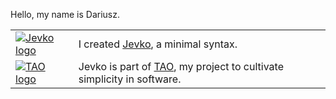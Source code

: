Hello, my name is Dariusz.
 
<table>
  <tr><td><a href="https://jevko.org"><img alt="Jevko logo" src="https://avatars.githubusercontent.com/u/87656753?s=50&v=4" /></a></td><td>I created <a href="https://jevko.org">Jevko</a>, a minimal syntax.</td></tr>

  <tr><td><a href="https://xtao.org"><img alt="TAO logo" src="https://avatars.githubusercontent.com/u/68833086?s=50&v=4" /></a></td><td>Jevko is part of <a href="https://xtao.org">TAO</a>, my project to cultivate simplicity in software.</td></tr>
</table>
